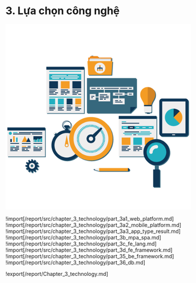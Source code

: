 # **3. Lựa chọn công nghệ**

<center>
  <img src="https://github.com/datai999/thesis-document/blob/main/report/src/chapter_3_technology/img/find-technology.png?raw=true">
</center>

<div style="page-break-after: always;"></div>

!import[/report/src/chapter_3_technology/part_3a1_web_platform.md]
!import[/report/src/chapter_3_technology/part_3a2_mobile_platform.md]
!import[/report/src/chapter_3_technology/part_3a3_app_type_result.md]
!import[/report/src/chapter_3_technology/part_3b_mpa_spa.md]
!import[/report/src/chapter_3_technology/part_3c_fe_lang.md]
!import[/report/src/chapter_3_technology/part_3d_fe_framework.md]
!import[/report/src/chapter_3_technology/part_35_be_framework.md]
!import[/report/src/chapter_3_technology/part_36_db.md]

!export[/report/Chapter_3_technology.md]
